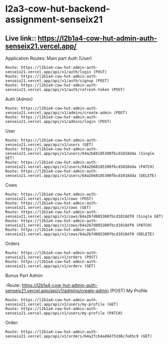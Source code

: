 # l2a3-cow-hut-backend-assignment-senseix21

## Live link:: <https://l2b1a4-cow-hut-admin-auth-senseix21.vercel.app/>

Application Routes:
Main part
Auth (User)

    Route: https://l2b1a4-cow-hut-admin-auth-senseix21.vercel.app/api/v1/auth/login (POST)
    Route: https://l2b1a4-cow-hut-admin-auth-senseix21.vercel.app/api/v1/auth/signup (POST)
    Route: https://l2b1a4-cow-hut-admin-auth-senseix21.vercel.app/api/v1/auth/refresh-token (POST)

Auth (Admin)

    Route: https://l2b1a4-cow-hut-admin-auth-senseix21.vercel.app/api/v1/admins/create-admin (POST)
    Route: https://l2b1a4-cow-hut-admin-auth-senseix21.vercel.app/api/v1/admins/login (POST)

User

    Route: https://l2b1a4-cow-hut-admin-auth-senseix21.vercel.app/api/v1/users (GET) 
    Route: https://l2b1a4-cow-hut-admin-auth-senseix21.vercel.app/api/v1/users/64a2b68185300fbcd1018dda (Single GET) 
    Route: https://l2b1a4-cow-hut-admin-auth-senseix21.vercel.app/api/v1/users/64a2b68185300fbcd1018dda (PATCH) 
    Route: https://l2b1a4-cow-hut-admin-auth-senseix21.vercel.app/api/v1/users/64a2b68185300fbcd1018dda (DELETE) 

Cows

    Route: https://l2b1a4-cow-hut-admin-auth-senseix21.vercel.app/api/v1/cows (POST)
    Route: https://l2b1a4-cow-hut-admin-auth-senseix21.vercel.app/api/v1/cows (GET)
    Route: https://l2b1a4-cow-hut-admin-auth-senseix21.vercel.app/api/v1/cows/64a2b7d085300fbcd1018df0 (Single GET) 
    Route: https://l2b1a4-cow-hut-admin-auth-senseix21.vercel.app/api/v1/cows/64a2b7d085300fbcd1018df0 (PATCH) 
    Route: https://l2b1a4-cow-hut-admin-auth-senseix21.vercel.app/api/v1/cows/64a2b7d085300fbcd1018df0 (DELETE) 

Orders

    Route: https://l2b1a4-cow-hut-admin-auth-senseix21.vercel.app/api/v1/orders (POST)
    Route: https://l2b1a4-cow-hut-admin-auth-senseix21.vercel.app/api/v1/orders (GET)

Bonus Part
Admin

-Route: <https://l2b1a4-cow-hut-admin-auth-senseix21.vercel.app/api/v1/admins/create-admin> (POST)
My Profile

    Route: https://l2b1a4-cow-hut-admin-auth-senseix21.vercel.app/api/v1/users/my-profile (GET)
    Route: https://l2b1a4-cow-hut-admin-auth-senseix21.vercel.app/api/v1/users/my-profile (PATCH)

Order:

    Route: https://l2b1a4-cow-hut-admin-auth-senseix21.vercel.app/api/v1/orders/64a2fcb4ad84752d8c7e85c9 (GET)
